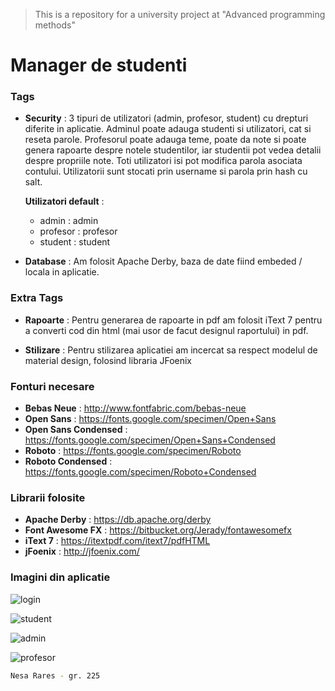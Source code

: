 > This is a repository for a university project at "Advanced programming methods"

# Manager de studenti

### Tags
- **Security** : 3 tipuri de utilizatori (admin, profesor, student) cu drepturi diferite in aplicatie. Adminul poate adauga studenti si utilizatori, cat si reseta parole. Profesorul poate adauga teme, poate da note si poate genera rapoarte despre notele studentilor, iar studentii pot vedea detalii despre propriile note. Toti utilizatori isi pot modifica parola asociata contului. Utilizatorii sunt stocati prin username si parola prin hash cu salt.

    **Utilizatori default** : 
    - admin : admin
    - profesor : profesor
    - student : student
 
- **Database** : Am folosit Apache Derby, baza de date fiind embeded / locala in aplicatie.

### Extra Tags
- **Rapoarte** : Pentru generarea de rapoarte in pdf am folosit iText 7 pentru a converti cod din html (mai usor de facut designul raportului) in pdf.

- **Stilizare** : Pentru stilizarea aplicatiei am incercat sa respect modelul de material design, folosind libraria JFoenix

### Fonturi necesare
- **Bebas Neue** : http://www.fontfabric.com/bebas-neue
- **Open Sans** : https://fonts.google.com/specimen/Open+Sans
- **Open Sans Condensed** : https://fonts.google.com/specimen/Open+Sans+Condensed
- **Roboto** : https://fonts.google.com/specimen/Roboto
- **Roboto Condensed** : https://fonts.google.com/specimen/Roboto+Condensed

### Librarii folosite
- **Apache Derby** : https://db.apache.org/derby
- **Font Awesome FX** : https://bitbucket.org/Jerady/fontawesomefx
- **iText 7** : https://itextpdf.com/itext7/pdfHTML
- **jFoenix** : http://jfoenix.com/

### Imagini din aplicatie

![login](https://user-images.githubusercontent.com/35651901/36538958-dc2d7b50-17dd-11e8-90c1-049a3b4a1601.gif)

![student](https://user-images.githubusercontent.com/35651901/36551387-22a2ff2a-1800-11e8-9b32-b7412cd7053c.gif)

![admin](https://user-images.githubusercontent.com/35651901/36551865-435a1388-1801-11e8-9199-4061cc9304d8.gif)

![profesor](https://user-images.githubusercontent.com/35651901/36553810-fc325f88-1805-11e8-9bda-d455bcc899f3.gif)

```sh
Nesa Rares - gr. 225
```